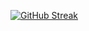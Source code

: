[![GitHub Streak](https://streak-stats.demolab.com/?user=GuilhermeTavares13)](https://git.io/streak-stats)
